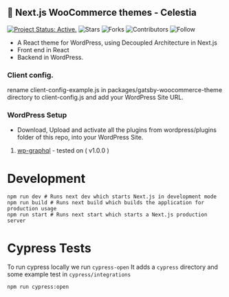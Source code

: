 ## 🎨 Next.js WooCommerce themes - Celestia
[![Project Status: Active.](https://www.repostatus.org/badges/latest/active.svg)](https://www.repostatus.org/#active)
![Stars](https://img.shields.io/github/stars/imranhsayed/nextjs-wordpress-theme?label=%E2%AD%90%20Stars)
![Forks](https://img.shields.io/github/forks/imranhsayed/nextjs-wordpress-theme?color=%23ff69b4)
![Contributors](https://img.shields.io/github/contributors/imranhsayed/nextjs-wordpress-theme?color=blue)
![Follow](https://img.shields.io/github/followers/imranhsayed?label=Please%20follow%20%20to%20support%20my%20work%20%F0%9F%99%8F&style=social)

- A React theme for WordPress, using Decoupled Architecture in Next.js
- Front end in React
- Backend in WordPress.

### Client config. 
rename client-config-example.js in packages/gatsby-woocommerce-theme directory to client-config.js and add your WordPress Site URL. 

### WordPress Setup
* Download, Upload and activate all the plugins from wordpress/plugins folder of this repo, into your WordPress Site.

1. [wp-graphql](https://github.com/imranhsayed/nextjs-wordpress-theme/blob/master/wordpress/plugins/wp-graphql.zip) - tested on ( v1.0.0 )

# Development

```shell script
npm run dev # Runs next dev which starts Next.js in development mode
npm run build # Runs next build which builds the application for production usage
npm run start # Runs next start which starts a Next.js production server
```

# Cypress Tests

To run cypress locally we run `cypress-open`
It adds a `cypress` directory and some example test in `cypress/integrations`

```shell script
npm run cypress:open
```
